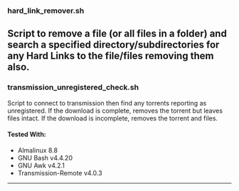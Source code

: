 ### hard_link_remover.sh

Script to remove a file (or all files in a folder) and search a specified directory/subdirectories for any Hard Links to
the file/files removing them also.
---

### transmission_unregistered_check.sh

Script to connect to transmission then find any torrents reporting as unregistered. If the download is complete, removes
the torrent but leaves files intact. If the download is incomplete, removes the torrent and files.

#### Tested With:

- Almalinux 8.8
- GNU Bash v4.4.20
- GNU Awk v4.2.1
- Transmission-Remote v4.0.3

---

